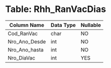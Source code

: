 # Table: Rhh_RanVacDias

| Column Name | Data Type | Nullable |
|-------------|-----------|----------|
| Cod_RanVac | char | NO |
| Nro_Ano_Desde | int | NO |
| Nro_Ano_hasta | int | NO |
| Nro_DiaVac | int | YES |
